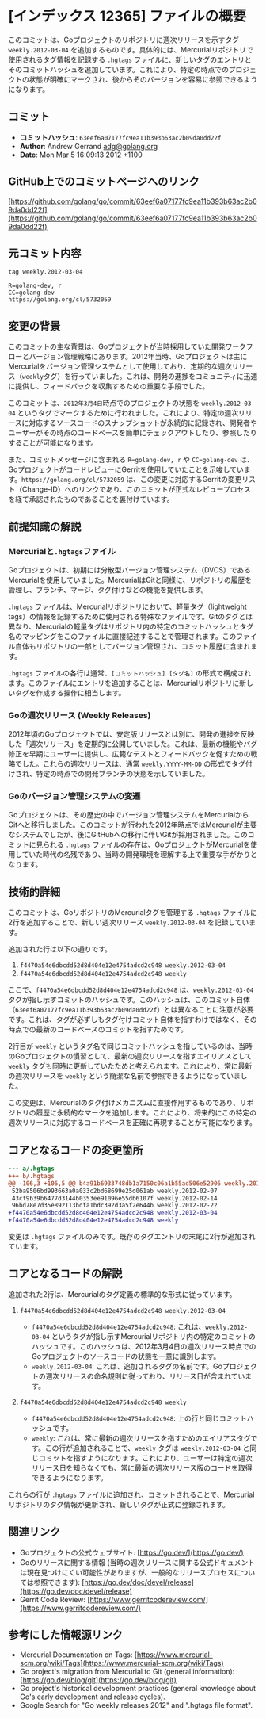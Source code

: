 # [インデックス 12365] ファイルの概要

このコミットは、Goプロジェクトのリポジトリに週次リリースを示すタグ `weekly.2012-03-04` を追加するものです。具体的には、Mercurialリポジトリで使用されるタグ情報を記録する `.hgtags` ファイルに、新しいタグのエントリとそのコミットハッシュを追加しています。これにより、特定の時点でのプロジェクトの状態が明確にマークされ、後からそのバージョンを容易に参照できるようになります。

## コミット

- **コミットハッシュ**: `63eef6a07177fc9ea11b393b63ac2b09da0dd22f`
- **Author**: Andrew Gerrand <adg@golang.org>
- **Date**: Mon Mar 5 16:09:13 2012 +1100

## GitHub上でのコミットページへのリンク

[https://github.com/golang/go/commit/63eef6a07177fc9ea11b393b63ac2b09da0dd22f](https://github.com/golang/go/commit/63eef6a07177fc9ea11b393b63ac2b09da0dd22f)

## 元コミット内容

```
tag weekly.2012-03-04

R=golang-dev, r
CC=golang-dev
https://golang.org/cl/5732059
```

## 変更の背景

このコミットの主な背景は、Goプロジェクトが当時採用していた開発ワークフローとバージョン管理戦略にあります。2012年当時、Goプロジェクトは主にMercurialをバージョン管理システムとして使用しており、定期的な週次リリース（`weekly`タグ）を行っていました。これは、開発の進捗をコミュニティに迅速に提供し、フィードバックを収集するための重要な手段でした。

このコミットは、`2012年3月4日`時点でのプロジェクトの状態を `weekly.2012-03-04` というタグでマークするために行われました。これにより、特定の週次リリースに対応するソースコードのスナップショットが永続的に記録され、開発者やユーザーがその時点のコードベースを簡単にチェックアウトしたり、参照したりすることが可能になります。

また、コミットメッセージに含まれる `R=golang-dev, r` や `CC=golang-dev` は、GoプロジェクトがコードレビューにGerritを使用していたことを示唆しています。`https://golang.org/cl/5732059` は、この変更に対応するGerritの変更リスト（Change-ID）へのリンクであり、このコミットが正式なレビュープロセスを経て承認されたものであることを裏付けています。

## 前提知識の解説

### Mercurialと`.hgtags`ファイル

Goプロジェクトは、初期には分散型バージョン管理システム（DVCS）であるMercurialを使用していました。MercurialはGitと同様に、リポジトリの履歴を管理し、ブランチ、マージ、タグ付けなどの機能を提供します。

`.hgtags` ファイルは、Mercurialリポジトリにおいて、軽量タグ（lightweight tags）の情報を記録するために使用される特殊なファイルです。Gitのタグとは異なり、Mercurialの軽量タグはリポジトリ内の特定のコミットハッシュとタグ名のマッピングをこのファイルに直接記述することで管理されます。このファイル自体もリポジトリの一部としてバージョン管理され、コミット履歴に含まれます。

`.hgtags` ファイルの各行は通常、`[コミットハッシュ] [タグ名]` の形式で構成されます。このファイルにエントリを追加することは、Mercurialリポジトリに新しいタグを作成する操作に相当します。

### Goの週次リリース (Weekly Releases)

2012年頃のGoプロジェクトでは、安定版リリースとは別に、開発の進捗を反映した「週次リリース」を定期的に公開していました。これは、最新の機能やバグ修正を早期にユーザーに提供し、広範なテストとフィードバックを促すための戦略でした。これらの週次リリースは、通常 `weekly.YYYY-MM-DD` の形式でタグ付けされ、特定の時点での開発ブランチの状態を示していました。

### Goのバージョン管理システムの変遷

Goプロジェクトは、その歴史の中でバージョン管理システムをMercurialからGitへと移行しました。このコミットが行われた2012年時点ではMercurialが主要なシステムでしたが、後にGitHubへの移行に伴いGitが採用されました。このコミットに見られる `.hgtags` ファイルの存在は、GoプロジェクトがMercurialを使用していた時代の名残であり、当時の開発環境を理解する上で重要な手がかりとなります。

## 技術的詳細

このコミットは、GoリポジトリのMercurialタグを管理する `.hgtags` ファイルに2行を追加することで、新しい週次リリース `weekly.2012-03-04` を記録しています。

追加された行は以下の通りです。

1.  `f4470a54e6dbcdd52d8d404e12e4754adcd2c948 weekly.2012-03-04`
2.  `f4470a54e6dbcdd52d8d404e12e4754adcd2c948 weekly`

ここで、`f4470a54e6dbcdd52d8d404e12e4754adcd2c948` は、`weekly.2012-03-04` タグが指し示すコミットのハッシュです。このハッシュは、このコミット自体（`63eef6a07177fc9ea11b393b63ac2b09da0dd22f`）とは異なることに注意が必要です。これは、タグが必ずしもタグ付けコミット自体を指すわけではなく、その時点での最新のコードベースのコミットを指すためです。

2行目が `weekly` というタグ名で同じコミットハッシュを指しているのは、当時のGoプロジェクトの慣習として、最新の週次リリースを指すエイリアスとして `weekly` タグも同時に更新していたためと考えられます。これにより、常に最新の週次リリースを `weekly` という簡潔な名前で参照できるようになっていました。

この変更は、Mercurialのタグ付けメカニズムに直接作用するものであり、リポジトリの履歴に永続的なマークを追加します。これにより、将来的にこの特定の週次リリースに対応するコードベースを正確に再現することが可能になります。

## コアとなるコードの変更箇所

```diff
--- a/.hgtags
+++ b/.hgtags
@@ -106,3 +106,5 @@ b4a91b6933748db1a7150c06a1b55ad506e52906 weekly.2011-11-18
 52ba9506bd993663a0a033c2bd68699e25d061ab weekly.2012-02-07
 43cf9b39b6477d3144b0353ee91096e55db6107f weekly.2012-02-14
 96bd78e7d35e892113bdfa1bdc392d3a5f2e644b weekly.2012-02-22
+f4470a54e6dbcdd52d8d404e12e4754adcd2c948 weekly.2012-03-04
+f4470a54e6dbcdd52d8d404e12e4754adcd2c948 weekly
```

変更は `.hgtags` ファイルのみです。既存のタグエントリの末尾に2行が追加されています。

## コアとなるコードの解説

追加された2行は、Mercurialのタグ定義の標準的な形式に従っています。

1.  `f4470a54e6dbcdd52d8d404e12e4754adcd2c948 weekly.2012-03-04`
    *   `f4470a54e6dbcdd52d8d404e12e4754adcd2c948`: これは、`weekly.2012-03-04` というタグが指し示すMercurialリポジトリ内の特定のコミットのハッシュです。このハッシュは、2012年3月4日の週次リリース時点でのGoプロジェクトのソースコードの状態を一意に識別します。
    *   `weekly.2012-03-04`: これは、追加されるタグの名前です。Goプロジェクトの週次リリースの命名規則に従っており、リリース日が含まれています。

2.  `f4470a54e6dbcdd52d8d404e12e4754adcd2c948 weekly`
    *   `f4470a54e6dbcdd52d8d404e12e4754adcd2c948`: 上の行と同じコミットハッシュです。
    *   `weekly`: これは、常に最新の週次リリースを指すためのエイリアスタグです。この行が追加されることで、`weekly` タグは `weekly.2012-03-04` と同じコミットを指すようになります。これにより、ユーザーは特定の週次リリース日を知らなくても、常に最新の週次リリース版のコードを取得できるようになります。

これらの行が `.hgtags` ファイルに追加され、コミットされることで、Mercurialリポジトリのタグ情報が更新され、新しいタグが正式に登録されます。

## 関連リンク

- Goプロジェクトの公式ウェブサイト: [https://go.dev/](https://go.dev/)
- Goのリリースに関する情報 (当時の週次リリースに関する公式ドキュメントは現在見つけにくい可能性がありますが、一般的なリリースプロセスについては参照できます): [https://go.dev/doc/devel/release](https://go.dev/doc/devel/release)
- Gerrit Code Review: [https://www.gerritcodereview.com/](https://www.gerritcodereview.com/)

## 参考にした情報源リンク

- Mercurial Documentation on Tags: [https://www.mercurial-scm.org/wiki/Tags](https://www.mercurial-scm.org/wiki/Tags)
- Go project's migration from Mercurial to Git (general information): [https://go.dev/blog/git](https://go.dev/blog/git)
- Go project's historical development practices (general knowledge about Go's early development and release cycles).
- Google Search for "Go weekly releases 2012" and ".hgtags file format".

